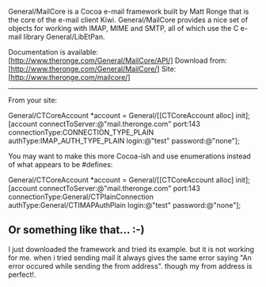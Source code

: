 General/MailCore is a Cocoa e-mail framework built by Matt Ronge that is the core of the e-mail client Kiwi. General/MailCore provides a nice set of objects for working with IMAP, MIME and SMTP, all of which use the C e-mail library General/LibEtPan.

Documentation is available: [http://www.theronge.com/General/MailCore/API/]
Download from: [http://www.theronge.com/General/MailCore/]
Site: [http://www.theronge.com/mailcore/]

----

From your site:
    
General/CTCoreAccount *account = General/[[CTCoreAccount alloc] init];
[account connectToServer:@"mail.theronge.com" port:143 connectionType:CONNECTION_TYPE_PLAIN authType:IMAP_AUTH_TYPE_PLAIN login:@"test" password:@"none"];


You may want to make this more Cocoa-ish and use enumerations instead of what appears to be #defines:

    
General/CTCoreAccount *account = General/[[CTCoreAccount alloc] init];
[account connectToServer:@"mail.theronge.com" port:143 connectionType:General/CTPlainConnection authType:General/CTIMAPAuthPlain login:@"test" password:@"none"];


Or something like that... :-)
----
I just downloaded the framework and tried its example. but it is not working for me. when i tried sending mail it always gives the same error saying
"An error occured while sending the from address". though my  from address is perfect!.